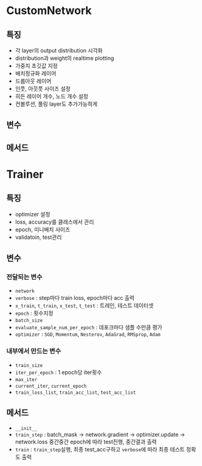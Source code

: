#  CustomNetwork
## 특징
- 각 layer의 output distribution 시각화
- distribution과 weight의 realtime plotting
- 가중치 초깃값 지정
- 배치정규화 레이어
- 드룹아웃 레이어
- 인풋, 아웃풋 사이즈 설정
- 히든 레이어 개수, 노드 개수 설정
- 컨볼루션, 풀링 layer도 추가가능하게


## 변수
## 메서드

# Trainer
## 특징
- optimizer 설정
- loss, accuracy를 클래스에서 관리
- epoch, 미니배치 사이즈
- validatoin, test관리

## 변수
### 전달되는 변수
- `network`
- `verbose` : step마다 train loss, epoch마다 acc 출력
- `x_train`, `t_train`, `x_test`, `t_test` : 트레인, 테스트 데이터셋
- `epoch` : 횟수지정
- `batch_size`
- `evaluate_sample_num_per_epoch` : 데포크마다 샘플 수만큼 평가
- `optimizer` : `SGD`, `Momentum`, `Nesterov`, `AdaGrad`, `RMSprop`, `Adam`

### 내부에서 만드는 변수
- `train_size`
- `iter_per_epoch` : 1 epoch당 iter횟수
- `max_iter`
- `current_iter`, `current_epoch`
- `train_loss_list`, `train_acc_list`, `test_acc_list`

## 메서드
- `__init__`
- `train_step` : batch_mask -> network.gradient -> optimizer.update -> network.loss
  중간중간 epoch에 따라 test진행, 중간결과 출력
- `train` : `train_step`실행, 최종 test_acc구하고 `verbose`에 따라 최종 테스트 정확도 출력